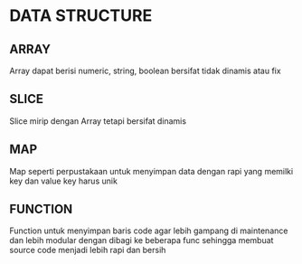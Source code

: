 # DATA STRUCTURE

## ARRAY

Array dapat berisi numeric, string, boolean
bersifat tidak dinamis atau fix

## SLICE

Slice mirip dengan Array tetapi bersifat dinamis

## MAP

Map seperti perpustakaan untuk menyimpan data dengan rapi yang memilki key dan value
key harus unik

## FUNCTION

Function untuk menyimpan baris code agar lebih gampang di maintenance dan lebih modular
dengan dibagi ke beberapa func sehingga membuat source code menjadi lebih rapi dan bersih
